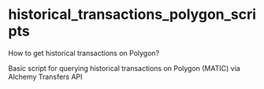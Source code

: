 # historical_transactions_polygon_scripts

How to get historical transactions on Polygon? 

 Basic script for querying historical transactions on Polygon (MATIC) via Alchemy Transfers API
